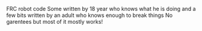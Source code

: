 FRC robot code
Some written by 18 year who knows what he is doing and a few bits written by an adult who knows enough to break things
No garentees but most of it mostly works!
